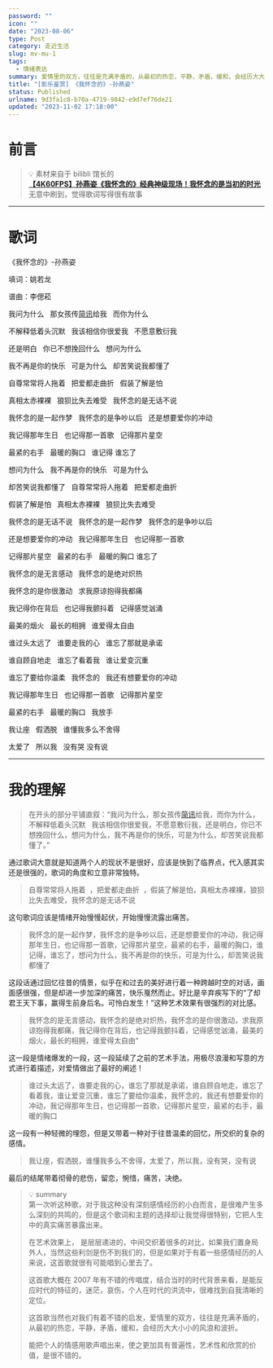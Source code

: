 ```yaml
---
password: ""
icon: ""
date: "2023-08-06"
type: Post
category: 走近生活
slug: mv-mu-1
tags:
  - 情绪表达
summary: 爱情里的双方，往往是充满矛盾的，从最初的热恋，平静，矛盾，缓和，会经历大大小小的风浪和波折。
title: "[影乐鉴赏] 《我怀念的》-孙燕姿"
status: Published
urlname: 9d3fa1c8-b70a-4719-9842-e9d7ef76de21
updated: "2023-11-02 17:18:00"
---
```


# 前言

> 💡 素材来自于 bilibli 馆长的  
> [**【4K60FPS】孙燕姿《我怀念的》经典神级现场！我怀念的是当初的时光**](https://www.bilibili.com/video/BV1Bp4y1V79u/?spm_id_from=333.1007.tianma.2-1-4.click&vd_source=237e295a40d7aaea043ead8c0d2c78ab)  
> 无意中刷到，觉得歌词写得很有故事

---

# 歌词

《我怀念的》-孙燕姿

填词：姚若龙

谱曲：李偲菘

我问为什么   那女孩传[简讯](https://zhidao.baidu.com/search?word=%E7%AE%80%E8%AE%AF&fr=iknow_pc_qb_highlight)给我   而你为什么

不解释低着头沉默   我该相信你很爱我   不愿意敷衍我

还是明白   你已不想挽回什么   想问为什么

我不再是你的快乐   可是为什么   却苦笑说我都懂了

自尊常常将人拖着   把爱都走曲折   假装了解是怕

真相太赤裸裸   狼狈比失去难受   我怀念的是无话不说

我怀念的是一起作梦   我怀念的是争吵以后   还是想要爱你的冲动

我记得那年生日   也记得那一首歌   记得那片星空

最紧的右手   最暖的胸口   谁记得 谁忘了

想问为什么   我不再是你的快乐   可是为什么

却苦笑说我都懂了   自尊常常将人拖着   把爱都走曲折

假装了解是怕   真相太赤裸裸   狼狈比失去难受

我怀念的是无话不说   我怀念的是一起作梦   我怀念的是争吵以后

还是想要爱你的冲动   我记得那年生日   也记得那一首歌

记得那片星空   最紧的右手   最暖的胸口 谁忘了

我怀念的是无言感动   我怀念的是绝对炽热

我怀念的是你很激动   求我原谅抱得我都痛

我记得你在背后   也记得我颤抖着   记得感觉汹涌

最美的烟火   最长的相拥   谁爱得太自由

谁过头太远了   谁要走我的心   谁忘了那就是承诺

谁自顾自地走   谁忘了看着我   谁让爱变沉重

谁忘了要给你温柔   我怀念的   我还有想要爱你的冲动

我记得那年生日   也记得那一首歌   记得那片星空

最紧的右手   最暖的胸口   我放手

我让座   假洒脱   谁懂我多么不舍得

太爱了   所以我   没有哭 没有说

---

# 我的理解

> 在开头的部分平铺直叙：“我问为什么，那女孩传[简讯](https://zhidao.baidu.com/search?word=%E7%AE%80%E8%AE%AF&fr=iknow_pc_qb_highlight)给我，而你为什么，不解释低着头沉默   我该相信你很爱我，不愿意敷衍我，还是明白，你已不想挽回什么，想问为什么，我不再是你的快乐，可是为什么，却苦笑说我都懂了。”

通过歌词大意就是知道两个人的现状不是很好，应该是快到了临界点，代入感其实还是很强的，歌词的角度和立意非常独特。

> 自尊常常将人拖着  ，把爱都走曲折  ，假装了解是怕，真相太赤裸裸，狼狈比失去难受，我怀念的是无话不说

这句歌词应该是情绪开始慢慢起伏，开始慢慢流露出痛苦。

> 我怀念的是一起作梦，我怀念的是争吵以后，还是想要爱你的冲动，我记得那年生日，也记得那一首歌，记得那片星空，最紧的右手，最暖的胸口，谁记得，谁忘了，想问为什么，我不再是你的快乐，可是为什么，却苦笑说我都懂了

这段话通过回忆往昔的情景，似乎在和过去的美好进行着一种跨越时空的对话，画面感很强，但是却进一步加深的痛苦，快乐戛然而止。好比是辛弃疾写下的“了却君王天下事，赢得生前身后名。可怜白发生！”这种艺术效果有很强烈的对比感。

> 我怀念的是无言感动，我怀念的是绝对炽热，我怀念的是你很激动，求我原谅抱得我都痛，我记得你在背后，也记得我颤抖着，记得感觉汹涌，最美的烟火，最长的相拥，谁爱得太自由“

这一段是情绪爆发的一段，这一段延续了之前的艺术手法，用极尽浪漫和写意的方式进行着描述，对爱情做出了最好的阐述！

> 谁过头太远了，谁要走我的心，谁忘了那就是承诺，谁自顾自地走，谁忘了看着我，谁让爱变沉重，谁忘了要给你温柔，我怀念的，我还有想要爱你的冲动，我记得那年生日，也记得那一首歌，记得那片星空，最紧的右手，最暖的胸口

这一段有一种轻微的埋怨，但是又带着一种对于往昔温柔的回忆，所交织的复杂的感情。

> 我让座，假洒脱，谁懂我多么不舍得，太爱了，所以我，没有哭，没有说

最后的结尾带着彻骨的悲伤，留恋，惋惜，痛苦，决绝。

> 💡 summary  
>  第一次听这种歌，对于我这种没有深刻感情经历的小白而言，是很难产生多么深刻的共鸣的，但是这个歌词和主题的选择却让我觉得很特别，它把人生中的真实痛苦暴露出来。
>
> 在艺术效果上， 是层层递进的，中间交织着很多的对比，如果我们置身局外人，当然这些利剑是伤不到我们的，但是如果对于有着一些感情经历的人来说，这首歌就很有可能唱到心里去了。
>
> 这首歌大概在 2007 年有不错的传唱度，结合当时的时代背景来看，是能反应时代的特征的，迷茫，哀伤，个人在时代的洪流中，很难找到自我清晰的定位。
>
> 这首歌当然也对我们有着不错的启发，爱情里的双方，往往是充满矛盾的，从最初的热恋，平静，矛盾，缓和，会经历大大小小的风浪和波折。
>
> 能把个人的情感用歌声唱出来，使之更加具有普遍性，艺术性和欣赏的价值，是很不错的。
